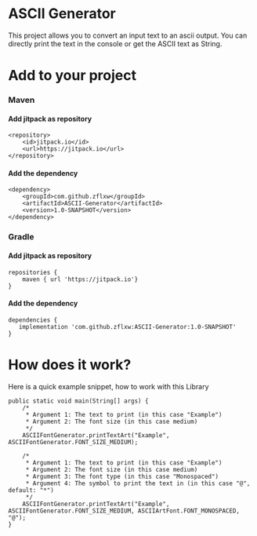 # ASCII Generator

This project allows you to convert an input text to an ascii output. You can directly print the text in the console or get the ASCII text as String. 

# Add to your project
### Maven

 #### Add jitpack as repository

    <repository>
		<id>jitpack.io</id>
		<url>https://jitpack.io</url>
    </repository>

#### Add the dependency

    <dependency>
	    <groupId>com.github.zflxw</groupId>
	    <artifactId>ASCII-Generator</artifactId>
	    <version>1.0-SNAPSHOT</version>
    </dependency>

### Gradle
#### Add jitpack as repository
    repositories {
        maven { url 'https://jitpack.io'}
    }
#### Add the dependency
    dependencies {
       implementation 'com.github.zflxw:ASCII-Generator:1.0-SNAPSHOT'
    }

# How does it work?
Here is a quick example snippet, how to work with this Library

    public static void main(String[] args) {
		/*
		 * Argument 1: The text to print (in this case "Example")
		 * Argument 2: The font size (in this case medium)	
		 */
		ASCIIFontGenerator.printTextArt("Example", ASCIIFontGenerator.FONT_SIZE_MEDIUM);

		/*
		 * Argument 1: The text to print (in this case "Example")
		 * Argument 2: The font size (in this case medium)
		 * Argument 3: The font type (in this case "Monospaced")
		 * Argument 4: The symbol to print the text in (in this case "@", default: "*")
		 */
		ASCIIFontGenerator.printTextArt("Example", ASCIIFontGenerator.FONT_SIZE_MEDIUM, ASCIIArtFont.FONT_MONOSPACED, "@");
	}


